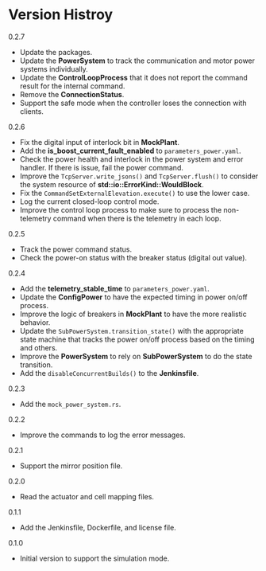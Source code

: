 # Version Histroy

0.2.7

- Update the packages.
- Update the **PowerSystem** to track the communication and motor power systems individually.
- Update the **ControlLoopProcess** that it does not report the command result for the internal command.
- Remove the **ConnectionStatus**.
- Support the safe mode when the controller loses the connection with clients.

0.2.6

- Fix the digital input of interlock bit in **MockPlant**.
- Add the **is_boost_current_fault_enabled** to `parameters_power.yaml`.
- Check the power health and interlock in the power system and error handler.
If there is issue, fail the power command.
- Improve the `TcpServer.write_jsons()` and `TcpServer.flush()` to consider the system resource of **std::io::ErrorKind::WouldBlock**.
- Fix the `CommandSetExternalElevation.execute()` to use the lower case.
- Log the current closed-loop control mode.
- Improve the control loop process to make sure to process the non-telemetry command when there is the telemetry in each loop.

0.2.5

- Track the power command status.
- Check the power-on status with the breaker status (digital out value).

0.2.4

- Add the **telemetry_stable_time** to `parameters_power.yaml`.
- Update the **ConfigPower** to have the expected timing in power on/off process.
- Improve the logic of breakers in **MockPlant** to have the more realistic behavior.
- Update the `SubPowerSystem.transition_state()` with the appropriate state machine that tracks the power on/off process based on the timing and others.
- Improve the **PowerSystem** to rely on **SubPowerSystem** to do the state transition.
- Add the `disableConcurrentBuilds()` to the **Jenkinsfile**.

0.2.3

- Add the `mock_power_system.rs`.

0.2.2

- Improve the commands to log the error messages.

0.2.1

- Support the mirror position file.

0.2.0

- Read the actuator and cell mapping files.

0.1.1

- Add the Jenkinsfile, Dockerfile, and license file.

0.1.0

- Initial version to support the simulation mode.
